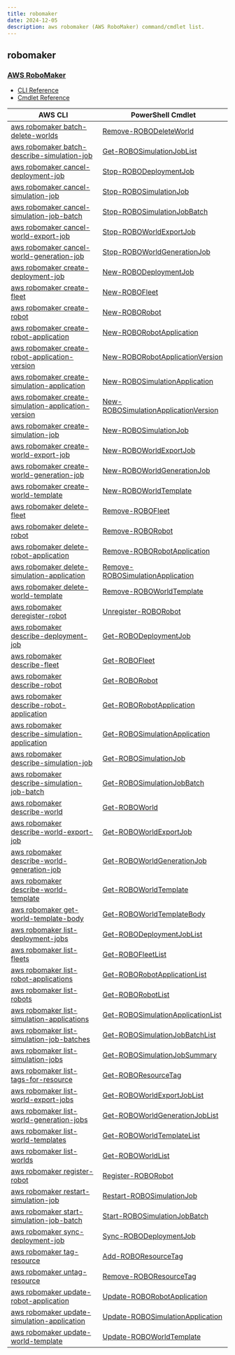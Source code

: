 ```yaml
---
title: robomaker
date: 2024-12-05
description: aws robomaker (AWS RoboMaker) command/cmdlet list.
---
```


## robomaker

### [AWS RoboMaker](https://aws.amazon.com/robomaker/)

* [CLI Reference](https://awscli.amazonaws.com/v2/documentation/api/latest/reference/robomaker/index.html)
* [Cmdlet Reference](https://docs.aws.amazon.com/powershell/latest/reference/items/AWS_RoboMaker_cmdlets.html)

|AWS CLI|PowerShell Cmdlet|
|----|----|
|[aws robomaker batch-delete-worlds](https://awscli.amazonaws.com/v2/documentation/api/latest/reference/robomaker/batch-delete-worlds.html)|[Remove-ROBODeleteWorld](https://docs.aws.amazon.com/powershell/latest/reference/items/Remove-ROBODeleteWorld.html)|
|[aws robomaker batch-describe-simulation-job](https://awscli.amazonaws.com/v2/documentation/api/latest/reference/robomaker/batch-describe-simulation-job.html)|[Get-ROBOSimulationJobList](https://docs.aws.amazon.com/powershell/latest/reference/items/Get-ROBOSimulationJobList.html)|
|[aws robomaker cancel-deployment-job](https://awscli.amazonaws.com/v2/documentation/api/latest/reference/robomaker/cancel-deployment-job.html)|[Stop-ROBODeploymentJob](https://docs.aws.amazon.com/powershell/latest/reference/items/Stop-ROBODeploymentJob.html)|
|[aws robomaker cancel-simulation-job](https://awscli.amazonaws.com/v2/documentation/api/latest/reference/robomaker/cancel-simulation-job.html)|[Stop-ROBOSimulationJob](https://docs.aws.amazon.com/powershell/latest/reference/items/Stop-ROBOSimulationJob.html)|
|[aws robomaker cancel-simulation-job-batch](https://awscli.amazonaws.com/v2/documentation/api/latest/reference/robomaker/cancel-simulation-job-batch.html)|[Stop-ROBOSimulationJobBatch](https://docs.aws.amazon.com/powershell/latest/reference/items/Stop-ROBOSimulationJobBatch.html)|
|[aws robomaker cancel-world-export-job](https://awscli.amazonaws.com/v2/documentation/api/latest/reference/robomaker/cancel-world-export-job.html)|[Stop-ROBOWorldExportJob](https://docs.aws.amazon.com/powershell/latest/reference/items/Stop-ROBOWorldExportJob.html)|
|[aws robomaker cancel-world-generation-job](https://awscli.amazonaws.com/v2/documentation/api/latest/reference/robomaker/cancel-world-generation-job.html)|[Stop-ROBOWorldGenerationJob](https://docs.aws.amazon.com/powershell/latest/reference/items/Stop-ROBOWorldGenerationJob.html)|
|[aws robomaker create-deployment-job](https://awscli.amazonaws.com/v2/documentation/api/latest/reference/robomaker/create-deployment-job.html)|[New-ROBODeploymentJob](https://docs.aws.amazon.com/powershell/latest/reference/items/New-ROBODeploymentJob.html)|
|[aws robomaker create-fleet](https://awscli.amazonaws.com/v2/documentation/api/latest/reference/robomaker/create-fleet.html)|[New-ROBOFleet](https://docs.aws.amazon.com/powershell/latest/reference/items/New-ROBOFleet.html)|
|[aws robomaker create-robot](https://awscli.amazonaws.com/v2/documentation/api/latest/reference/robomaker/create-robot.html)|[New-ROBORobot](https://docs.aws.amazon.com/powershell/latest/reference/items/New-ROBORobot.html)|
|[aws robomaker create-robot-application](https://awscli.amazonaws.com/v2/documentation/api/latest/reference/robomaker/create-robot-application.html)|[New-ROBORobotApplication](https://docs.aws.amazon.com/powershell/latest/reference/items/New-ROBORobotApplication.html)|
|[aws robomaker create-robot-application-version](https://awscli.amazonaws.com/v2/documentation/api/latest/reference/robomaker/create-robot-application-version.html)|[New-ROBORobotApplicationVersion](https://docs.aws.amazon.com/powershell/latest/reference/items/New-ROBORobotApplicationVersion.html)|
|[aws robomaker create-simulation-application](https://awscli.amazonaws.com/v2/documentation/api/latest/reference/robomaker/create-simulation-application.html)|[New-ROBOSimulationApplication](https://docs.aws.amazon.com/powershell/latest/reference/items/New-ROBOSimulationApplication.html)|
|[aws robomaker create-simulation-application-version](https://awscli.amazonaws.com/v2/documentation/api/latest/reference/robomaker/create-simulation-application-version.html)|[New-ROBOSimulationApplicationVersion](https://docs.aws.amazon.com/powershell/latest/reference/items/New-ROBOSimulationApplicationVersion.html)|
|[aws robomaker create-simulation-job](https://awscli.amazonaws.com/v2/documentation/api/latest/reference/robomaker/create-simulation-job.html)|[New-ROBOSimulationJob](https://docs.aws.amazon.com/powershell/latest/reference/items/New-ROBOSimulationJob.html)|
|[aws robomaker create-world-export-job](https://awscli.amazonaws.com/v2/documentation/api/latest/reference/robomaker/create-world-export-job.html)|[New-ROBOWorldExportJob](https://docs.aws.amazon.com/powershell/latest/reference/items/New-ROBOWorldExportJob.html)|
|[aws robomaker create-world-generation-job](https://awscli.amazonaws.com/v2/documentation/api/latest/reference/robomaker/create-world-generation-job.html)|[New-ROBOWorldGenerationJob](https://docs.aws.amazon.com/powershell/latest/reference/items/New-ROBOWorldGenerationJob.html)|
|[aws robomaker create-world-template](https://awscli.amazonaws.com/v2/documentation/api/latest/reference/robomaker/create-world-template.html)|[New-ROBOWorldTemplate](https://docs.aws.amazon.com/powershell/latest/reference/items/New-ROBOWorldTemplate.html)|
|[aws robomaker delete-fleet](https://awscli.amazonaws.com/v2/documentation/api/latest/reference/robomaker/delete-fleet.html)|[Remove-ROBOFleet](https://docs.aws.amazon.com/powershell/latest/reference/items/Remove-ROBOFleet.html)|
|[aws robomaker delete-robot](https://awscli.amazonaws.com/v2/documentation/api/latest/reference/robomaker/delete-robot.html)|[Remove-ROBORobot](https://docs.aws.amazon.com/powershell/latest/reference/items/Remove-ROBORobot.html)|
|[aws robomaker delete-robot-application](https://awscli.amazonaws.com/v2/documentation/api/latest/reference/robomaker/delete-robot-application.html)|[Remove-ROBORobotApplication](https://docs.aws.amazon.com/powershell/latest/reference/items/Remove-ROBORobotApplication.html)|
|[aws robomaker delete-simulation-application](https://awscli.amazonaws.com/v2/documentation/api/latest/reference/robomaker/delete-simulation-application.html)|[Remove-ROBOSimulationApplication](https://docs.aws.amazon.com/powershell/latest/reference/items/Remove-ROBOSimulationApplication.html)|
|[aws robomaker delete-world-template](https://awscli.amazonaws.com/v2/documentation/api/latest/reference/robomaker/delete-world-template.html)|[Remove-ROBOWorldTemplate](https://docs.aws.amazon.com/powershell/latest/reference/items/Remove-ROBOWorldTemplate.html)|
|[aws robomaker deregister-robot](https://awscli.amazonaws.com/v2/documentation/api/latest/reference/robomaker/deregister-robot.html)|[Unregister-ROBORobot](https://docs.aws.amazon.com/powershell/latest/reference/items/Unregister-ROBORobot.html)|
|[aws robomaker describe-deployment-job](https://awscli.amazonaws.com/v2/documentation/api/latest/reference/robomaker/describe-deployment-job.html)|[Get-ROBODeploymentJob](https://docs.aws.amazon.com/powershell/latest/reference/items/Get-ROBODeploymentJob.html)|
|[aws robomaker describe-fleet](https://awscli.amazonaws.com/v2/documentation/api/latest/reference/robomaker/describe-fleet.html)|[Get-ROBOFleet](https://docs.aws.amazon.com/powershell/latest/reference/items/Get-ROBOFleet.html)|
|[aws robomaker describe-robot](https://awscli.amazonaws.com/v2/documentation/api/latest/reference/robomaker/describe-robot.html)|[Get-ROBORobot](https://docs.aws.amazon.com/powershell/latest/reference/items/Get-ROBORobot.html)|
|[aws robomaker describe-robot-application](https://awscli.amazonaws.com/v2/documentation/api/latest/reference/robomaker/describe-robot-application.html)|[Get-ROBORobotApplication](https://docs.aws.amazon.com/powershell/latest/reference/items/Get-ROBORobotApplication.html)|
|[aws robomaker describe-simulation-application](https://awscli.amazonaws.com/v2/documentation/api/latest/reference/robomaker/describe-simulation-application.html)|[Get-ROBOSimulationApplication](https://docs.aws.amazon.com/powershell/latest/reference/items/Get-ROBOSimulationApplication.html)|
|[aws robomaker describe-simulation-job](https://awscli.amazonaws.com/v2/documentation/api/latest/reference/robomaker/describe-simulation-job.html)|[Get-ROBOSimulationJob](https://docs.aws.amazon.com/powershell/latest/reference/items/Get-ROBOSimulationJob.html)|
|[aws robomaker describe-simulation-job-batch](https://awscli.amazonaws.com/v2/documentation/api/latest/reference/robomaker/describe-simulation-job-batch.html)|[Get-ROBOSimulationJobBatch](https://docs.aws.amazon.com/powershell/latest/reference/items/Get-ROBOSimulationJobBatch.html)|
|[aws robomaker describe-world](https://awscli.amazonaws.com/v2/documentation/api/latest/reference/robomaker/describe-world.html)|[Get-ROBOWorld](https://docs.aws.amazon.com/powershell/latest/reference/items/Get-ROBOWorld.html)|
|[aws robomaker describe-world-export-job](https://awscli.amazonaws.com/v2/documentation/api/latest/reference/robomaker/describe-world-export-job.html)|[Get-ROBOWorldExportJob](https://docs.aws.amazon.com/powershell/latest/reference/items/Get-ROBOWorldExportJob.html)|
|[aws robomaker describe-world-generation-job](https://awscli.amazonaws.com/v2/documentation/api/latest/reference/robomaker/describe-world-generation-job.html)|[Get-ROBOWorldGenerationJob](https://docs.aws.amazon.com/powershell/latest/reference/items/Get-ROBOWorldGenerationJob.html)|
|[aws robomaker describe-world-template](https://awscli.amazonaws.com/v2/documentation/api/latest/reference/robomaker/describe-world-template.html)|[Get-ROBOWorldTemplate](https://docs.aws.amazon.com/powershell/latest/reference/items/Get-ROBOWorldTemplate.html)|
|[aws robomaker get-world-template-body](https://awscli.amazonaws.com/v2/documentation/api/latest/reference/robomaker/get-world-template-body.html)|[Get-ROBOWorldTemplateBody](https://docs.aws.amazon.com/powershell/latest/reference/items/Get-ROBOWorldTemplateBody.html)|
|[aws robomaker list-deployment-jobs](https://awscli.amazonaws.com/v2/documentation/api/latest/reference/robomaker/list-deployment-jobs.html)|[Get-ROBODeploymentJobList](https://docs.aws.amazon.com/powershell/latest/reference/items/Get-ROBODeploymentJobList.html)|
|[aws robomaker list-fleets](https://awscli.amazonaws.com/v2/documentation/api/latest/reference/robomaker/list-fleets.html)|[Get-ROBOFleetList](https://docs.aws.amazon.com/powershell/latest/reference/items/Get-ROBOFleetList.html)|
|[aws robomaker list-robot-applications](https://awscli.amazonaws.com/v2/documentation/api/latest/reference/robomaker/list-robot-applications.html)|[Get-ROBORobotApplicationList](https://docs.aws.amazon.com/powershell/latest/reference/items/Get-ROBORobotApplicationList.html)|
|[aws robomaker list-robots](https://awscli.amazonaws.com/v2/documentation/api/latest/reference/robomaker/list-robots.html)|[Get-ROBORobotList](https://docs.aws.amazon.com/powershell/latest/reference/items/Get-ROBORobotList.html)|
|[aws robomaker list-simulation-applications](https://awscli.amazonaws.com/v2/documentation/api/latest/reference/robomaker/list-simulation-applications.html)|[Get-ROBOSimulationApplicationList](https://docs.aws.amazon.com/powershell/latest/reference/items/Get-ROBOSimulationApplicationList.html)|
|[aws robomaker list-simulation-job-batches](https://awscli.amazonaws.com/v2/documentation/api/latest/reference/robomaker/list-simulation-job-batches.html)|[Get-ROBOSimulationJobBatchList](https://docs.aws.amazon.com/powershell/latest/reference/items/Get-ROBOSimulationJobBatchList.html)|
|[aws robomaker list-simulation-jobs](https://awscli.amazonaws.com/v2/documentation/api/latest/reference/robomaker/list-simulation-jobs.html)|[Get-ROBOSimulationJobSummary](https://docs.aws.amazon.com/powershell/latest/reference/items/Get-ROBOSimulationJobSummary.html)|
|[aws robomaker list-tags-for-resource](https://awscli.amazonaws.com/v2/documentation/api/latest/reference/robomaker/list-tags-for-resource.html)|[Get-ROBOResourceTag](https://docs.aws.amazon.com/powershell/latest/reference/items/Get-ROBOResourceTag.html)|
|[aws robomaker list-world-export-jobs](https://awscli.amazonaws.com/v2/documentation/api/latest/reference/robomaker/list-world-export-jobs.html)|[Get-ROBOWorldExportJobList](https://docs.aws.amazon.com/powershell/latest/reference/items/Get-ROBOWorldExportJobList.html)|
|[aws robomaker list-world-generation-jobs](https://awscli.amazonaws.com/v2/documentation/api/latest/reference/robomaker/list-world-generation-jobs.html)|[Get-ROBOWorldGenerationJobList](https://docs.aws.amazon.com/powershell/latest/reference/items/Get-ROBOWorldGenerationJobList.html)|
|[aws robomaker list-world-templates](https://awscli.amazonaws.com/v2/documentation/api/latest/reference/robomaker/list-world-templates.html)|[Get-ROBOWorldTemplateList](https://docs.aws.amazon.com/powershell/latest/reference/items/Get-ROBOWorldTemplateList.html)|
|[aws robomaker list-worlds](https://awscli.amazonaws.com/v2/documentation/api/latest/reference/robomaker/list-worlds.html)|[Get-ROBOWorldList](https://docs.aws.amazon.com/powershell/latest/reference/items/Get-ROBOWorldList.html)|
|[aws robomaker register-robot](https://awscli.amazonaws.com/v2/documentation/api/latest/reference/robomaker/register-robot.html)|[Register-ROBORobot](https://docs.aws.amazon.com/powershell/latest/reference/items/Register-ROBORobot.html)|
|[aws robomaker restart-simulation-job](https://awscli.amazonaws.com/v2/documentation/api/latest/reference/robomaker/restart-simulation-job.html)|[Restart-ROBOSimulationJob](https://docs.aws.amazon.com/powershell/latest/reference/items/Restart-ROBOSimulationJob.html)|
|[aws robomaker start-simulation-job-batch](https://awscli.amazonaws.com/v2/documentation/api/latest/reference/robomaker/start-simulation-job-batch.html)|[Start-ROBOSimulationJobBatch](https://docs.aws.amazon.com/powershell/latest/reference/items/Start-ROBOSimulationJobBatch.html)|
|[aws robomaker sync-deployment-job](https://awscli.amazonaws.com/v2/documentation/api/latest/reference/robomaker/sync-deployment-job.html)|[Sync-ROBODeploymentJob](https://docs.aws.amazon.com/powershell/latest/reference/items/Sync-ROBODeploymentJob.html)|
|[aws robomaker tag-resource](https://awscli.amazonaws.com/v2/documentation/api/latest/reference/robomaker/tag-resource.html)|[Add-ROBOResourceTag](https://docs.aws.amazon.com/powershell/latest/reference/items/Add-ROBOResourceTag.html)|
|[aws robomaker untag-resource](https://awscli.amazonaws.com/v2/documentation/api/latest/reference/robomaker/untag-resource.html)|[Remove-ROBOResourceTag](https://docs.aws.amazon.com/powershell/latest/reference/items/Remove-ROBOResourceTag.html)|
|[aws robomaker update-robot-application](https://awscli.amazonaws.com/v2/documentation/api/latest/reference/robomaker/update-robot-application.html)|[Update-ROBORobotApplication](https://docs.aws.amazon.com/powershell/latest/reference/items/Update-ROBORobotApplication.html)|
|[aws robomaker update-simulation-application](https://awscli.amazonaws.com/v2/documentation/api/latest/reference/robomaker/update-simulation-application.html)|[Update-ROBOSimulationApplication](https://docs.aws.amazon.com/powershell/latest/reference/items/Update-ROBOSimulationApplication.html)|
|[aws robomaker update-world-template](https://awscli.amazonaws.com/v2/documentation/api/latest/reference/robomaker/update-world-template.html)|[Update-ROBOWorldTemplate](https://docs.aws.amazon.com/powershell/latest/reference/items/Update-ROBOWorldTemplate.html)|

